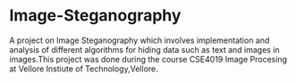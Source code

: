 # Image-Steganography
 
A project on Image Steganography which involves implementation and analysis of different algorithms for hiding data such as text and images in images.This project was done during the course CSE4019 Image Procesing at Vellore Instiute of Technology,Vellore.

